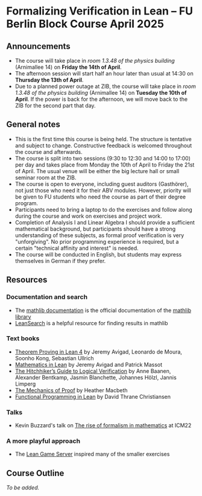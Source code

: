 # Formalizing Verification in Lean – FU Berlin Block Course April 2025

## Announcements

* The course will take place in _room 1.3.48 of the physics building_ (Arnimallee 14) on **Friday the 14th of April**.
* The afternoon session will start half an hour later than usual at 14:30 on **Thursday the 13th of April**.
* Due to a planned power outage at ZIB, the course will take place in _room 1.3.48 of the physics building_ (Arnimallee 14) on **Tuesday the 10th of April**. If the power is back for the afternoon, we will move back to the ZIB for the second part that day.

## General notes

* This is the first time this course is being held. The structure is tentative and subject to change. Constructive feedback is welcomed throughout the course and afterwards.
* The course is split into two sessions (9:30 to 12:30 and 14:00 to 17:00) per day and takes place from Monday the 10th of April to Friday the 21st of April. The usual venue will be either the big lecture hall or small seminar room at the ZIB.
* The course is open to everyone, including guest auditors (Gasthörer), not just those who need it for their ABV modules. However, priority will be given to FU students who need the course as part of their degree program.
* Participants need to bring a laptop to do the exercises and follow along during the course and work on exercises and project work.
* Completion of Analysis I and Linear Algebra I should provide a sufficient mathematical background, but participants should have a strong understanding of these subjects, as formal proof verification is very "unforgiving". No prior programming experience is required, but a certain "technical affinity and interest" is needed.
* The course will be conducted in English, but students may express themselves in German if they prefer.
 

## Resources

### Documentation and search
* The [mathlib documentation](https://leanprover-community.github.io/mathlib4_docs/index.html) is the official documentation of the [mathlib library](https://github.com/leanprover-community/mathlib4)
* [LeanSearch](https://leansearch.net) is a helpful resource for finding results in mathlib

### Text books
* [Theorem Proving in Lean 4](https://leanprover.github.io/theorem_proving_in_lean4/) by Jeremy Avigad, Leonardo de Moura, Soonho Kong, Sebastian Ullrich
* [Mathematics in Lean](https://leanprover-community.github.io/mathematics_in_lean/) by Jeremy Avigad and Patrick Massot
* [The Hitchhiker’s Guide to Logical Verification](https://cs.brown.edu/courses/cs1951x/static_files/main.pdf) by Anne Baanen, Alexander Bentkamp, Jasmin Blanchette, Johannes Hölzl, Jannis Limperg
* [The Mechanics of Proof](https://hrmacbeth.github.io/math2001/) by Heather Macbeth
* [Functional Programming in Lean](https://lean-lang.org/functional_programming_in_lean/) by David Thrane Christiansen

### Talks

* Kevin Buzzard's talk on [The rise of formalism in mathematics](https://www.youtube.com/watch?v=SEID4XYFN7o) at ICM22

### A more playful approach
* The [Lean Game Server](https://adam.math.hhu.de) inspired many of the smaller exercises
 

## Course Outline

*To be added.*
